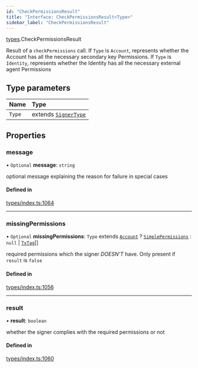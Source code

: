 ```yaml
---
id: "CheckPermissionsResult"
title: "Interface: CheckPermissionsResult<Type>"
sidebar_label: "CheckPermissionsResult"
---
```


[types](../../../modules/Types/Types.md).CheckPermissionsResult

Result of a `checkPermissions` call. If `Type` is `Account`, represents whether the Account
  has all the necessary secondary key Permissions. If `Type` is `Identity`, represents whether the
  Identity has all the necessary external agent Permissions

## Type parameters

| Name | Type |
| :------ | :------ |
| `Type` | extends [`SignerType`](../../../enums/Types/SignerType/SignerType.md) |

## Properties

### message

• `Optional` **message**: `string`

optional message explaining the reason for failure in special cases

#### Defined in

[types/index.ts:1064](https://github.com/PolymeshAssociation/polymesh-sdk/blob/2d3ac2aea/src/types/index.ts#L1064)

___

### missingPermissions

• `Optional` **missingPermissions**: `Type` extends [`Account`](../../../enums/Types/SignerType/SignerType.md#account) ? [`SimplePermissions`](../SimplePermissions/SimplePermissions.md) : ``null`` \| [`TxTag`](../../../modules/Generated/Types/Types.md#txtag)[]

required permissions which the signer *DOESN'T* have. Only present if `result` is `false`

#### Defined in

[types/index.ts:1056](https://github.com/PolymeshAssociation/polymesh-sdk/blob/2d3ac2aea/src/types/index.ts#L1056)

___

### result

• **result**: `boolean`

whether the signer complies with the required permissions or not

#### Defined in

[types/index.ts:1060](https://github.com/PolymeshAssociation/polymesh-sdk/blob/2d3ac2aea/src/types/index.ts#L1060)
